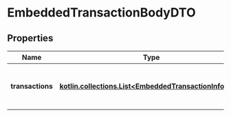 
# EmbeddedTransactionBodyDTO

## Properties
Name | Type | Description | Notes
------------ | ------------- | ------------- | -------------
**transactions** | [**kotlin.collections.List&lt;EmbeddedTransactionInfoDTO&gt;**](EmbeddedTransactionInfoDTO.md) | Array of transactions initiated by different accounts. | 



